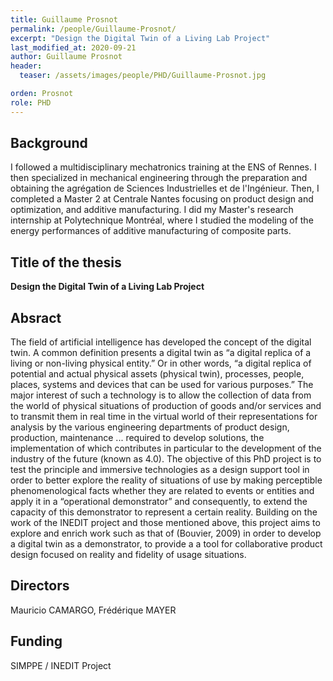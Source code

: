 ```yaml
---
title: Guillaume Prosnot
permalink: /people/Guillaume-Prosnot/
excerpt: "Design the Digital Twin of a Living Lab Project"
last_modified_at: 2020-09-21
author: Guillaume Prosnot
header:
  teaser: /assets/images/people/PHD/Guillaume-Prosnot.jpg

orden: Prosnot
role: PHD
---
```



## Background

I followed a multidisciplinary mechatronics training at the ENS of Rennes. I then specialized in mechanical engineering through the preparation and obtaining the agrégation de Sciences Industrielles et de l'Ingénieur.
Then, I completed a Master 2 at Centrale Nantes focusing on product design and optimization, and additive manufacturing.
I did my Master's research internship at Polytechnique Montréal, where I studied the modeling of the energy performances of additive manufacturing of composite parts.


## Title of the thesis

**Design the Digital Twin of a Living Lab Project**

## Absract

The field of artificial intelligence has developed the concept of the digital twin. A common definition presents a digital twin as “a digital replica of a living or non-living physical entity.” Or in other words, “a digital replica of potential and actual physical assets (physical twin), processes, people, places, systems and devices that can be used for various purposes.” The major interest of such a technology is to allow the collection of data from the world of physical situations of production of goods and/or services and to transmit them in real time in the virtual world of their representations for analysis by the various engineering departments of product design, production, maintenance ... required to develop solutions, the implementation of which contributes in particular to the development of the industry of the future (known as 4.0).
The objective of this PhD project is to test the principle and immersive technologies as a design support tool in order to better explore the reality of situations of use by making perceptible phenomenological facts whether they are related to events or entities and apply it in a “operational demonstrator” and consequently, to extend the capacity of this demonstrator to represent a certain reality. Building on the work of the INEDIT project and those mentioned above, this project aims to explore and enrich work such as that of (Bouvier, 2009) in order to develop a digital twin as a demonstrator, to provide a a tool for collaborative product design focused on reality and fidelity of usage situations.  

## Directors

Mauricio CAMARGO, Frédérique MAYER

## Funding

SIMPPE / INEDIT Project


